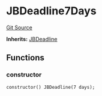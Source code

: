 # JBDeadline7Days
[Git Source](https://github.com/Bananapus/nana-core/blob/1fb5688d98a7c6e49f86f6a7e868a61ef4c2409a/src/periphery/JBDeadline7Days.sol)

**Inherits:**
[JBDeadline](/docs/v4/api/core/contracts/JBDeadline.md)


## Functions
### constructor


```solidity
constructor() JBDeadline(7 days);
```

